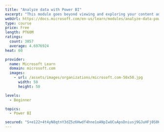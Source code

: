 ```yaml
---
title: "Analyze data with Power BI"
excerpt: "This module goes beyond viewing and exploring your content and explains how to interact with it by working with reports and dashboards to uncover and share new business insights."
webUrl: https://docs.microsoft.com/en-us/learn/modules/analyze-data-power-bi/
type: course
price: Free
length: PT60M
ratings:
  count: 3857
  average: 4.6976924
heat: 60

provider:
  name: Microsoft Learn
  domain: microsoft.com
  images:
    - url: /assets/images/organizations/microsoft.com-50x50.jpg
      width: 50
      height: 50

levels:
  - Beginner

topics:
  - Power BI

secured: "S+e122+4t4yN8qtnY3dZ5z6Hwdf4hne1oANpIwUCuApsDniusj9GJuHFj0S0K5o5qA2IshJ83OIyWdYfsHqaXJFjNdj9nDF2pJaavzBWBLJMRw1Tfgm/R1zboJRT2TT9s2uMI0HCAFD4VxeDiHLnDCECNAvgJ8vTDwMasncXjPgAlSt++jNE+GANk52ezsYbTtliSQMbQnxBkzC6/BUbNwRLFsC2hCI01u1hJ8Cn8II7mde+dz3erUShqpA72J3WyNxS6siM3X2ZcWJa9rW7agzsVCCSdH16zdBTCRat3au5svOLlr+E+pH5V+z1aIOeT5zh3mhFsJmJKt4bRVaefiwgDHZsgMWWg32nXEo9d2XWkv/bVIJj7otbL8xu32F55oM5xdqWZSkkogJDua9N7w==;foSSsITiF6cQ4mv0AyLdWA=="
---
```



